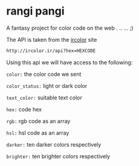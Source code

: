 # rangi pangi
A fantasy project for color code on the web . .. ... ;)

The API is taken from the  [ircolor](http://ircolor.ir/) site


```txt
http://ircolor.ir/api?hex=HEXCODE
```

Using this api we will have access to the following:

```color:```
the color code we sent

```color_status:```
light or dark color

```text_color:```
suitable text color

```hex:```
code hex

```rgb:```
rgb code as an array

```hsl:```
hsl code as an array

```darker:```
ten darker colors respectively

```brighter:```
ten brighter colors respectively
